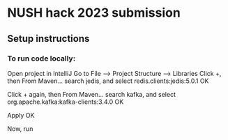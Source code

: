 # NUSH hack 2023 submission 
## Setup instructions 
### To run code locally: 
Open project in IntelliJ 
Go to File --> Project Structure --> Libraries 
Click +, then From Maven... 
search jedis, and select redis.clients:jedis:5.0.1 
OK 

Click + again, then From Maven... 
search kafka, and select org.apache.kafka:kafka-clients:3.4.0 
OK 

Apply 
OK 

Now, run 
